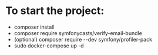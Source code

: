 # To start the project:

- composer install
- composer require symfonycasts/verify-email-bundle
- (optional) composer require --dev symfony/profiler-pack
- sudo docker-compose up -d